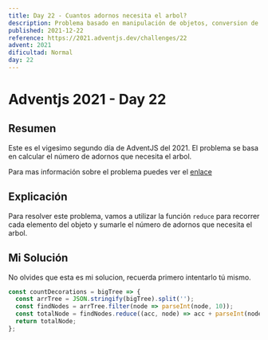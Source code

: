 ```yaml
---
title: Day 22 - Cuantos adornos necesita el arbol?
description: Problema basado en manipulación de objetos, conversion de objetos a arreglos y metodos de Javascript
published: 2021-12-22
reference: https://2021.adventjs.dev/challenges/22
advent: 2021
dificultad: Normal
day: 22
---
```


# Adventjs 2021 - Day 22

## Resumen

Este es el vigesimo segundo día de AdventJS del 2021.
El problema se basa en calcular el número de adornos que necesita el arbol.

Para mas información sobre el problema puedes ver el [enlace](https://2021.adventjs.dev/challenges/22)

## Explicación

Para resolver este problema, vamos a utilizar la función `reduce` para recorrer cada elemento del objeto y sumarle el número de adornos que necesita el arbol.

## Mi Solución

No olvides que esta es mi solucion, recuerda primero intentarlo tú mismo.

```js
const countDecorations = bigTree => {
  const arrTree = JSON.stringify(bigTree).split('');
  const findNodes = arrTree.filter(node => parseInt(node, 10));
  const totalNode = findNodes.reduce((acc, node) => acc + parseInt(node, 10), 0);
  return totalNode;
};
```

